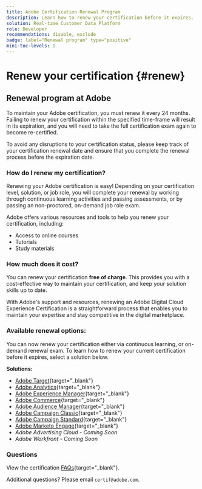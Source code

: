 ```yaml
---
title: Adobe Certification Renewal Program
description: Learn how to renew your certification before it expires.
solution: Real-time Customer Data Platform
role: Developer
recommendations: disable, exclude
badge: label="Renewal program" type="positive"
mini-toc-levels: 1
---
```

# Renew your certification {#renew}

## Renewal program at Adobe

To maintain your Adobe certification, you must renew it every 24 months. Failing to renew your certification within the specified time-frame will result in its expiration, and you will need to take the full certification exam again to become re-certified. 

To avoid any disruptions to your certification status, please keep track of your certification renewal date and ensure that you complete the renewal process before the expiration date.

### How do I renew my certification?

Renewing your Adobe certification is easy! Depending on your certification level, solution, or job role, you will complete your renewal by working through continuous learning activities and passing assessments, or by passing an non-proctored, on-demand job role exam. 

Adobe offers various resources and tools to help you renew your certification, including:

* Access to online courses
* Tutorials
* Study materials

### How much does it cost?

You can renew your certification **free of charge**. This provides you with a cost-effective way to maintain your certification, and keep your solution skills up to date.

With Adobe's support and resources, renewing an Adobe Digital Cloud Experience Certification is a straightforward process that enables you to maintain your expertise and stay competitive in the digital marketplace.

### Available renewal options:

You can now renew your certification either via continuous learning, or on-demand renewal exam. To learn how to renew your current certification before it expires, select a solution below.

**Solutions:**

* [Adobe Target](https://experienceleague.corp.adobe.com/docs/certification/certification/technical-certifications/at/at-renew.html?lang=en){target="_blank"} 
* [Adobe Analytics](https://experienceleague.corp.adobe.com/docs/certification/certification/technical-certifications/aa/aa-renew.html?lang=en){target="_blank"}
* [Adobe Experience Manager](https://experienceleague.corp.adobe.com/docs/certification/certification/technical-certifications/aem/aem-renew.html?lang=en){target="_blank"}
* [Adobe Commerce](https://experienceleague.corp.adobe.com/docs/certification/certification/technical-certifications/ac/ac-renew.html?lang=en){target="_blank"}
* [Adobe Audience Manager](https://experienceleague.corp.adobe.com/docs/certification/certification/technical-certifications/aam/aam-renew.html?lang=en){target="_blank"}
* [Adobe Campaign Classic](https://experienceleague.corp.adobe.com/docs/certification/certification/technical-certifications/acc/acc-renew.html?lang=en){target="_blank"}
* [Adobe Campaign Standard](https://experienceleague.corp.adobe.com/docs/certification/certification/technical-certifications/acs/acs-renew.html?lang=en){target="_blank"}
* [Adobe Marketo Engage](https://experienceleague.corp.adobe.com/docs/certification/certification/technical-certifications/ame/ame-renew.html?lang=en){target="_blank"}
* _Adobe Advertising Cloud - Coming Soon_
* _Adobe Workfront - Coming Soon_

### Questions

View the certification [FAQs](https://experienceleague.corp.adobe.com/docs/certification/certification/faq.html?lang=en){target="_blank"}.

Additional questions? Please email `certif@adobe.com`.
